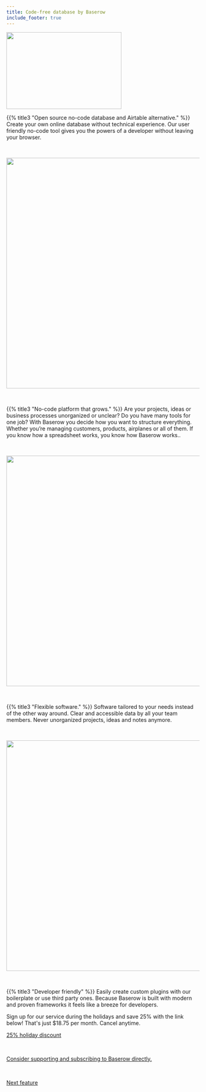 ```yaml
---
title: Code-free database by Baserow
include_footer: true
---
```

<img src="https://workmates.live/wp-content/uploads/2022/11/baserow4.png" 
     width="300" 
     height="200" />

{{% title3 "Open source no-code database and Airtable alternative." %}}
Create your own online database without technical experience. Our user friendly no-code tool gives you the powers of a developer without leaving your browser. 

<br>

<img src="/uploads/b.png" 
     width="600" 
     height="600" />

<br>

{{% title3 "No-code platform that grows." %}}
Are your projects, ideas or business processes unorganized or unclear? Do you have many tools for one job? With Baserow you decide how you want to structure everything. Whether you’re managing customers, products, airplanes or all of them. If you know how a spreadsheet works, you know how Baserow works..

<br>

<img src="/uploads/b2.png" 
     width="600" 
     height="600" />

<br>  

{{% title3 "Flexible software." %}}
Software tailored to your needs instead of the other way around. Clear and accessible data by all your team members. Never unorganized projects, ideas and notes anymore.

<br>

<img src="/uploads/b3.png" 
     width="600" 
     height="600" />

<br>

{{% title3 "Developer friendly" %}}
Easily create custom plugins with our boilerplate or use third party ones. Because Baserow is built with modern and proven frameworks it feels like a breeze for developers.


Sign up for our service during the holidays and save 25% with the link below!  That's just $18.75 per month.  Cancel anytime.

 <a href="https://blog.workmates.live/workmates-holiday-season-discount">25% holiday discount</a> 

 <br>

 <a href="https://baserow.io/">Consider supporting and subscribing to Baserow directly.</a> 

 <br>


 <a href="https://workdojos.com/features/passwords">Next feature</a> 


